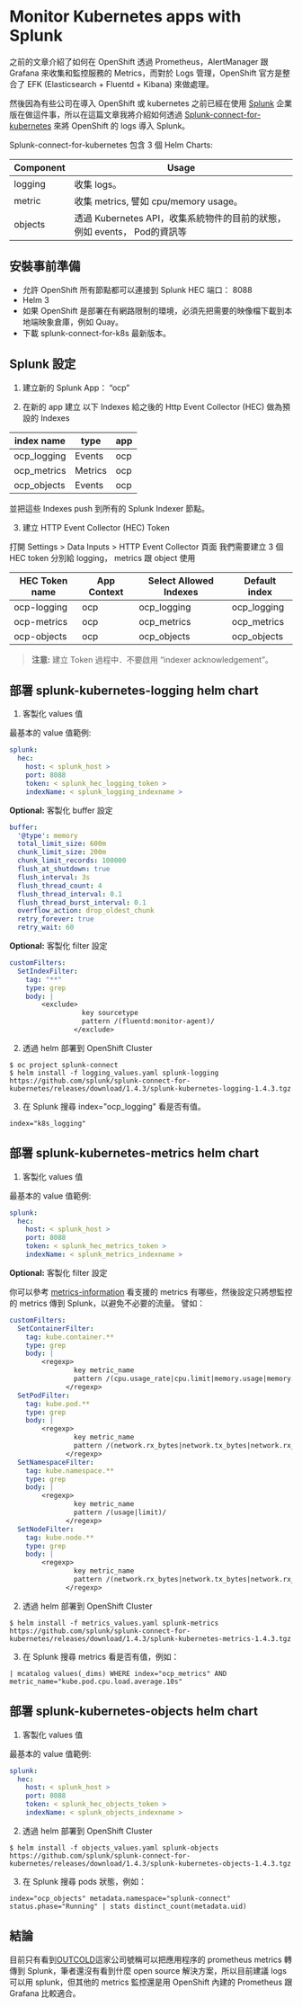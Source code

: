 Monitor Kubernetes apps with Splunk
============================================================================

之前的文章介紹了如何在 OpenShift 透過 Prometheus，AlertManager 跟 Grafana 來收集和監控服務的 Metrics，而對於 Logs 管理，OpenShift 官方是整合了 EFK (Elasticsearch + Fluentd + Kibana) 來做處理。

然後因為有些公司在導入 OpenShift 或 kubernetes 之前已經在使用 [Splunk](https://www.splunk.com/) 企業版在做這件事，所以在這篇文章我將介紹如何透過 [Splunk-connect-for-kubernetes](https://github.com/splunk/splunk-connect-for-kubernetes) 來將 OpenShift 的 logs 導入 Splunk。


Splunk-connect-for-kubernetes 包含 3 個 Helm Charts:

| Component | Usage |
| --------- | ------ |
| logging   | 收集 logs。 |
| metric    | 收集 metrics, 譬如 cpu/memory usage。 |
| objects   | 透過 Kubernetes API，收集系統物件的目前的狀態，例如 events， Pod的資訊等 |



安裝事前準備
--------------

- 允許 OpenShift 所有節點都可以連接到 Splunk HEC 端口： 8088
- Helm 3
- 如果 OpenShift 是部署在有網路限制的環境，必須先把需要的映像檔下載到本地端映象倉庫，例如 Quay。
- 下載 splunk-connect-for-k8s 最新版本。

Splunk 設定
--------------

1. 建立新的 Splunk App： “ocp”

2. 在新的 app 建立 以下 Indexes 給之後的 Http Event Collector (HEC) 做為預設的 Indexes


| index name | type | app |
| ---------- | ---- | --- |
| ocp_logging | Events | ocp |
| ocp_metrics | Metrics | ocp |
| ocp_objects | Events | ocp |

並把這些 Indexes push 到所有的 Splunk Indexer 節點。



3. 建立 HTTP Event Collector (HEC) Token

打開 Settings > Data Inputs > HTTP Event Collector 頁面
我們需要建立 3 個 HEC token 分別給 logging， metrics 跟 object 使用

| HEC Token name     | App Context | Select Allowed Indexes | Default index |
| ------------------ | ----------- | ---------------------- | ------------- |
| ocp-logging | ocp  | ocp_logging    | ocp_logging |
| ocp-metrics | ocp  | ocp_metrics    | ocp_metrics |
| ocp-objects | ocp  | ocp_objects    | ocp_objects |


> **注意:** 建立 Token 過程中．不要啟用 “indexer acknowledgement”。



部署 splunk-kubernetes-logging helm chart
-----------------------------

1. 客製化 values 值

最基本的 value 值範例:

```YAML
splunk:
  hec:
    host: < splunk_host >
    port: 8088
    token: < splunk_hec_logging_token >
    indexName: < splunk_logging_indexname >
```

**Optional:** 客製化 buffer 設定
``` YAML
buffer:
  '@type': memory
  total_limit_size: 600m
  chunk_limit_size: 200m
  chunk_limit_records: 100000
  flush_at_shutdown: true
  flush_interval: 3s
  flush_thread_count: 4
  flush_thread_interval: 0.1
  flush_thread_burst_interval: 0.1
  overflow_action: drop_oldest_chunk
  retry_forever: true
  retry_wait: 60
```

**Optional:** 客製化 filter 設定
```YAML
customFilters:
  SetIndexFilter:
    tag: "**"
    type: grep
    body: |
        <exclude>
                  key sourcetype
                  pattern /(fluentd:monitor-agent)/
                </exclude>
```

2. 透過 helm 部署到 OpenShift Cluster

```
$ oc project splunk-connect
$ helm install -f logging_values.yaml splunk-logging https://github.com/splunk/splunk-connect-for-kubernetes/releases/download/1.4.3/splunk-kubernetes-logging-1.4.3.tgz
```


3. 在 Splunk 搜尋 index="ocp_logging" 看是否有值。


```
index="k8s_logging"
```

部署 splunk-kubernetes-metrics helm chart
-----------------------------


1. 客製化 values 值

最基本的 value 值範例:

```YAML
splunk:
  hec:
    host: < splunk_host >
    port: 8088
    token: < splunk_hec_metrics_token >
    indexName: < splunk_metrics_indexname >
```

**Optional:** 客製化 filter 設定

你可以參考 [metrics-information](https://github.com/splunk/fluent-plugin-kubernetes-metrics/blob/develop/metrics-information.md) 看支援的 metrics 有哪些，然後設定只將想監控的 metrics 傳到 Splunk，以避免不必要的流量。 譬如：


```YAML
customFilters:
  SetContainerFilter:
    tag: kube.container.**
    type: grep
    body: |
        <regexp>
                key metric_name
                pattern /(cpu.usage_rate|cpu.limit|memory.usage|memory.limit)/
              </regexp>
  SetPodFilter:
    tag: kube.pod.**
    type: grep
    body: |
        <regexp>
                key metric_name
                pattern /(network.rx_bytes|network.tx_bytes|network.rx_errors|network.tx_errors|cpu.load.average.10s|cpu.usage_rate|cpu.limit|memory.usage|memory.limit|memory.available_bytes|volume.available_bytes|volume.used_bytes)/
              </regexp>
  SetNamespaceFilter:
    tag: kube.namespace.**
    type: grep
    body: |
        <regexp>
                key metric_name
                pattern /(usage|limit)/
              </regexp>
  SetNodeFilter:
    tag: kube.node.**
    type: grep
    body: |
        <regexp>
                key metric_name
                pattern /(network.rx_bytes|network.tx_bytes|network.rx_errors|network.tx_errors|cpu.usage_rate|memory.usage|memory.capacity)/
              </regexp>

```

2. 透過 helm 部署到 OpenShift Cluster

```
$ helm install -f metrics_values.yaml splunk-metrics https://github.com/splunk/splunk-connect-for-kubernetes/releases/download/1.4.3/splunk-kubernetes-metrics-1.4.3.tgz
```

3. 在 Splunk 搜尋 metrics 看是否有值，例如：

```
| mcatalog values(_dims) WHERE index="ocp_metrics" AND metric_name="kube.pod.cpu.load.average.10s"
```



部署 splunk-kubernetes-objects helm chart
-----------------------------


1. 客製化 values 值

最基本的 value 值範例:

```YAML
splunk:
  hec:
    host: < splunk_host >
    port: 8088
    token: < splunk_hec_objects_token >
    indexName: < splunk_objects_indexname >
```

2. 透過 helm 部署到 OpenShift Cluster

```
$ helm install -f objects_values.yaml splunk-objects https://github.com/splunk/splunk-connect-for-kubernetes/releases/download/1.4.3/splunk-kubernetes-objects-1.4.3.tgz
```


3. 在 Splunk 搜尋 pods 狀態，例如：

```
index="ocp_objects" metadata.namespace="splunk-connect" status.phase="Running" | stats distinct_count(metadata.uid)
```

結論
-----

目前只有看到[OUTCOLD](https://www.outcoldsolutions.com/docs/monitoring-openshift/v5/)這家公司號稱可以把應用程序的 prometheus metrics 轉傳到 Splunk，筆者還沒有看到什麼 open source 解決方案，所以目前建議 logs 可以用 splunk，但其他的 metrics 監控還是用 OpenShift 內建的 Prometheus 跟 Grafana 比較適合。